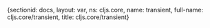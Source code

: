 {sectionid: docs, layout: var, ns: cljs.core, name: transient, full-name: cljs.core/transient,
  title: cljs.core/transient}
